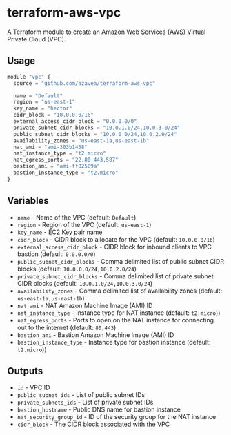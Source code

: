 # terraform-aws-vpc

A Terraform module to create an Amazon Web Services (AWS) Virtual Private Cloud (VPC).

## Usage

```javascript
module "vpc" {
  source = "github.com/azavea/terraform-aws-vpc"

  name = "Default"
  region = "us-east-1"
  key_name = "hector"
  cidr_block = "10.0.0.0/16"
  external_access_cidr_block = "0.0.0.0/0"
  private_subnet_cidr_blocks = "10.0.1.0/24,10.0.3.0/24"
  public_subnet_cidr_blocks = "10.0.0.0/24,10.0.2.0/24"
  availability_zones = "us-east-1a,us-east-1b"
  nat_ami = "ami-303b1458"
  nat_instance_type = "t2.micro"
  nat_egress_ports = "22,80,443,587"
  bastion_ami = "ami-ff02509a"
  bastion_instance_type = "t2.micro"
}
```

## Variables

- `name` - Name of the VPC (default: `Default`)
- `region` - Region of the VPC (default: `us-east-1`)
- `key_name` - EC2 Key pair name
- `cidr_block` - CIDR block to allocate for the VPC (default: `10.0.0.0/16`)
- `external_access_cidr_block` - CIDR block for inbound clients to VPC bastion
  (default: `0.0.0.0/0`)
- `public_subnet_cidr_blocks` - Comma delimited list of public subnet CIDR blocks (default: `10.0.0.0/24,10.0.2.0/24`)
- `private_subnet_cidr_blocks` - Comma delimited list of private subnet CIDR blocks (default: `10.0.1.0/24,10.0.3.0/24`)
- `availability_zones` - Comma delimited list of availability zones (default: `us-east-1a,us-east-1b`)
- `nat_ami` - NAT Amazon Machine Image (AMI) ID
- `nat_instance_type` - Instance type for NAT instance (default: `t2.micro`))
- `nat_egress_ports` - Ports to open on the NAT instance for connecting out to the internet (default: `80,443`)
- `bastion_ami` - Bastion Amazon Machine Image (AMI) ID
- `bastion_instance_type` - Instance type for bastion instance (default: `t2.micro`))

## Outputs

- `id` - VPC ID
- `public_subnet_ids` - List of public subnet IDs
- `private_subnets_ids` - List of private subnet IDs
- `bastion_hostname` - Public DNS name for bastion instance
- `nat_security_group_id` - ID of the security group for the NAT instance
- `cidr_block` - The CIDR block associated with the VPC
